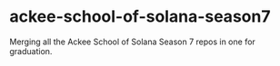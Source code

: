 # ackee-school-of-solana-season7

Merging all the Ackee School of Solana Season 7 repos in one for graduation.
